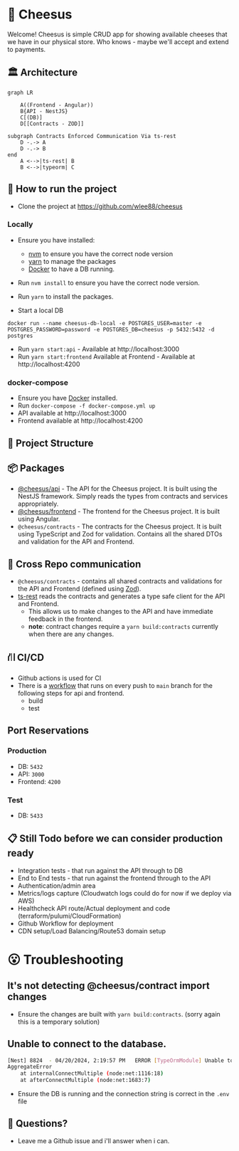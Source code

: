 # 🧀 Cheesus

Welcome! Cheesus is simple CRUD app for showing available cheeses that we have in our physical store. Who knows - maybe we'll accept and extend to payments.


## 🏛️ Architecture

```mermaid
graph LR

    A((Frontend - Angular))
    B{API - NestJS}
    C[(DB)]
    D[[Contracts - ZOD]]

subgraph Contracts Enforced Communication Via ts-rest
    D -.-> A
    D -.-> B
end
    A <-->|ts-rest| B
    B <-->|typeorm| C

```

## 🏃 How to run the project
- Clone the project at https://github.com/wlee88/cheesus
### Locally
- Ensure you have installed:
  - [nvm](https://github.com/nvm-sh/nvm) to ensure you have the correct node version
  - [yarn](https://classic.yarnpkg.com/en/docs/install) to manage the packages
  - [Docker](https://docs.docker.com/get-docker/) to have a DB running.

- Run `nvm install` to ensure you have the correct node version.
- Run `yarn` to install the packages.
- Start a local DB
```
docker run --name cheesus-db-local -e POSTGRES_USER=master -e POSTGRES_PASSWORD=password -e POSTGRES_DB=cheesus -p 5432:5432 -d postgres
```
- Run `yarn start:api` - Available at http://localhost:3000
- Run `yarn start:frontend` Available at Frontend - Available at http://localhost:4200

### docker-compose
- Ensure you have [Docker](https://docs.docker.com/get-docker/) installed.
- Run `docker-compose -f docker-compose.yml up`
- API available at http://localhost:3000
- Frontend available at http://localhost:4200

## 📁 Project Structure
## 📦 Packages
- [@cheesus/api](packages/api/README.md) - The API for the Cheesus project. It is built using the NestJS framework. Simply reads the types from contracts and services appropriately.
- [@cheesus/frontend](packages/frontend/README.md) - The frontend for the Cheesus project. It is built using Angular.
- `@cheesus/contracts` - The contracts for the Cheesus project. It is built using TypeScript and Zod for validation. Contains all the shared DTOs and validation for the API and Frontend.

## 🤝 Cross Repo communication
- `@cheesus/contracts` - contains all shared contracts and validations for the API and Frontend (defined using [Zod](https://zod.dev/)).
- [ts-rest](https://ts-rest.com/) reads the contracts and generates a type safe client for the API and Frontend.
  - This allows us to make changes to the API and have immediate feedback in the frontend.
  - **note**: contract changes require a `yarn build:contracts` currently when there are any changes.

## ⛙ CI/CD
- Github actions is used for CI
- There is a [workflow](https://github.com/wlee88/cheesus/actions) that runs on every push to `main` branch for the following steps for api and frontend.
  - build
  - test

## Port Reservations
### Production
- DB: `5432`
- API: `3000`
- Frontend: `4200`
### Test
- DB: `5433`

## 📋 Still Todo before we can consider production ready
- Integration tests - that run against the API through to DB
- End to End tests - that run against the frontend through to the API
- Authentication/admin area
- Metrics/logs capture (Cloudwatch logs could do for now if we deploy via AWS)
- Healthcheck API route/Actual deployment and code (terraform/pulumi/CloudFormation)
- Github Workflow for deployment
- CDN setup/Load Balancing/Route53 domain setup

# 😮 Troubleshooting

## It's not detecting @cheesus/contract import changes
- Ensure the changes are built with `yarn build:contracts`. (sorry again this is a temporary solution) 

## Unable to connect to the database.
```bash
[Nest] 8824  - 04/20/2024, 2:19:57 PM   ERROR [TypeOrmModule] Unable to connect to the database. Retrying (1)...
AggregateError
    at internalConnectMultiple (node:net:1116:18)
    at afterConnectMultiple (node:net:1683:7)

```
- Ensure the DB is running and the connection string is correct in the `.env` file

## 

## 👋 Questions?
- Leave me a Github issue and i'll answer when i can.